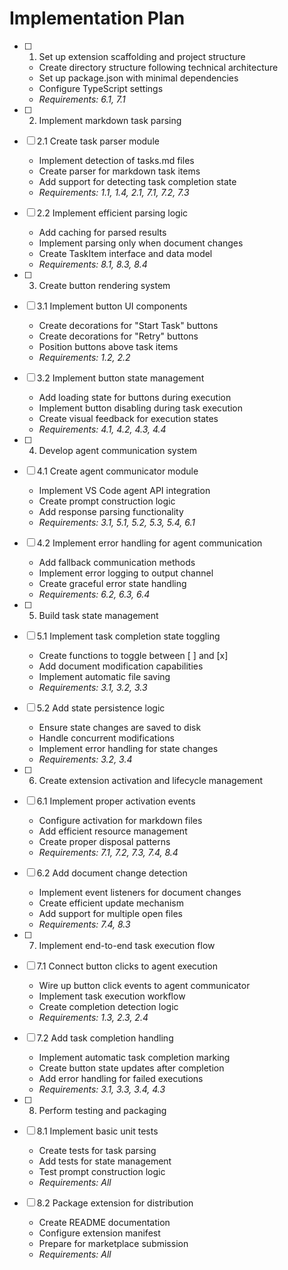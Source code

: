 # Implementation Plan

- [ ] 1. Set up extension scaffolding and project structure
  - Create directory structure following technical architecture
  - Set up package.json with minimal dependencies
  - Configure TypeScript settings
  - _Requirements: 6.1, 7.1_

- [ ] 2. Implement markdown task parsing
- [ ] 2.1 Create task parser module
  - Implement detection of tasks.md files
  - Create parser for markdown task items
  - Add support for detecting task completion state
  - _Requirements: 1.1, 1.4, 2.1, 7.1, 7.2, 7.3_

- [ ] 2.2 Implement efficient parsing logic
  - Add caching for parsed results
  - Implement parsing only when document changes
  - Create TaskItem interface and data model
  - _Requirements: 8.1, 8.3, 8.4_

- [ ] 3. Create button rendering system
- [ ] 3.1 Implement button UI components
  - Create decorations for "Start Task" buttons
  - Create decorations for "Retry" buttons
  - Position buttons above task items
  - _Requirements: 1.2, 2.2_

- [ ] 3.2 Implement button state management
  - Add loading state for buttons during execution
  - Implement button disabling during task execution
  - Create visual feedback for execution states
  - _Requirements: 4.1, 4.2, 4.3, 4.4_

- [ ] 4. Develop agent communication system
- [ ] 4.1 Create agent communicator module
  - Implement VS Code agent API integration
  - Create prompt construction logic
  - Add response parsing functionality
  - _Requirements: 3.1, 5.1, 5.2, 5.3, 5.4, 6.1_

- [ ] 4.2 Implement error handling for agent communication
  - Add fallback communication methods
  - Implement error logging to output channel
  - Create graceful error state handling
  - _Requirements: 6.2, 6.3, 6.4_

- [ ] 5. Build task state management
- [ ] 5.1 Implement task completion state toggling
  - Create functions to toggle between [ ] and [x]
  - Add document modification capabilities
  - Implement automatic file saving
  - _Requirements: 3.1, 3.2, 3.3_

- [ ] 5.2 Add state persistence logic
  - Ensure state changes are saved to disk
  - Handle concurrent modifications
  - Implement error handling for state changes
  - _Requirements: 3.2, 3.4_

- [ ] 6. Create extension activation and lifecycle management
- [ ] 6.1 Implement proper activation events
  - Configure activation for markdown files
  - Add efficient resource management
  - Create proper disposal patterns
  - _Requirements: 7.1, 7.2, 7.3, 7.4, 8.4_

- [ ] 6.2 Add document change detection
  - Implement event listeners for document changes
  - Create efficient update mechanism
  - Add support for multiple open files
  - _Requirements: 7.4, 8.3_

- [ ] 7. Implement end-to-end task execution flow
- [ ] 7.1 Connect button clicks to agent execution
  - Wire up button click events to agent communicator
  - Implement task execution workflow
  - Create completion detection logic
  - _Requirements: 1.3, 2.3, 2.4_

- [ ] 7.2 Add task completion handling
  - Implement automatic task completion marking
  - Create button state updates after completion
  - Add error handling for failed executions
  - _Requirements: 3.1, 3.3, 3.4, 4.3_

- [ ] 8. Perform testing and packaging
- [ ] 8.1 Implement basic unit tests
  - Create tests for task parsing
  - Add tests for state management
  - Test prompt construction logic
  - _Requirements: All_

- [ ] 8.2 Package extension for distribution
  - Create README documentation
  - Configure extension manifest
  - Prepare for marketplace submission
  - _Requirements: All_